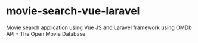 # movie-search-vue-laravel
Movie search application using Vue JS and Laravel framework using OMDb API - The Open Movie Database
